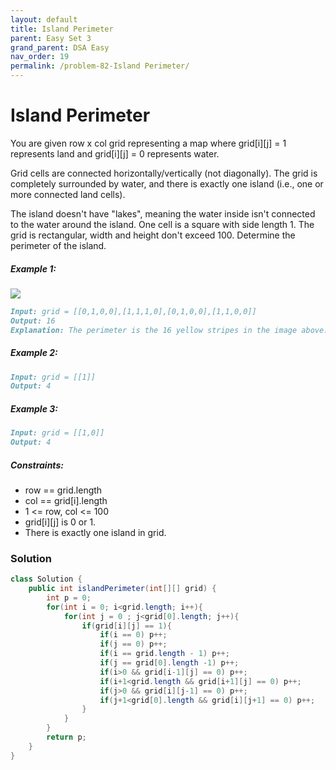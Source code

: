 ```yaml
---
layout: default
title: Island Perimeter
parent: Easy Set 3
grand_parent: DSA Easy
nav_order: 19
permalink: /problem-82-Island Perimeter/
---
```

# Island Perimeter

You are given row x col grid representing a map where grid[i][j] = 1 represents land and grid[i][j] = 0 represents water.

Grid cells are connected horizontally/vertically (not diagonally). The grid is completely surrounded by water, and there is exactly one island (i.e., one or more connected land cells).

The island doesn't have "lakes", meaning the water inside isn't connected to the water around the island. One cell is a square with side length 1. The grid is rectangular, width and height don't exceed 100. Determine the perimeter of the island.

##### Example 1:
![](../../assets/images/ds/island.png)
```markdown
Input: grid = [[0,1,0,0],[1,1,1,0],[0,1,0,0],[1,1,0,0]]
Output: 16
Explanation: The perimeter is the 16 yellow stripes in the image above.
```
##### Example 2:
```markdown
Input: grid = [[1]]
Output: 4
```
##### Example 3:
```markdown
Input: grid = [[1,0]]
Output: 4
```
##### Constraints:
* row == grid.length
* col == grid[i].length
* 1 <= row, col <= 100
* grid[i][j] is 0 or 1.
* There is exactly one island in grid.

### Solution
```java
class Solution {
    public int islandPerimeter(int[][] grid) {
        int p = 0;
        for(int i = 0; i<grid.length; i++){
            for(int j = 0 ; j<grid[0].length; j++){
                if(grid[i][j] == 1){
                    if(i == 0) p++;
                    if(j == 0) p++;
                    if(i == grid.length - 1) p++;
                    if(j == grid[0].length -1) p++;
                    if(i>0 && grid[i-1][j] == 0) p++;
                    if(i+1<grid.length && grid[i+1][j] == 0) p++;
                    if(j>0 && grid[i][j-1] == 0) p++;
                    if(j+1<grid[0].length && grid[i][j+1] == 0) p++;
                }
            }
        }
        return p;
    }
}
```



